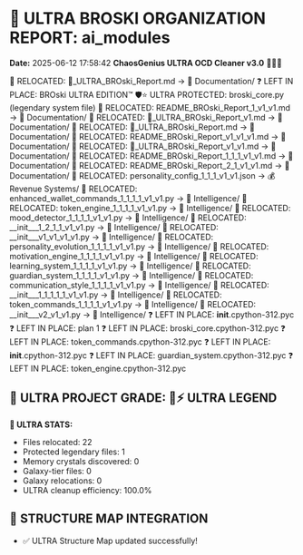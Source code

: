 # 🌌 ULTRA BROSKI ORGANIZATION REPORT: ai_modules
**Date:** 2025-06-12 17:58:42
**ChaosGenius ULTRA OCD Cleaner v3.0** 🧠💜🌌

📁 RELOCATED: 🌌_ULTRA_BROski_Report.md → 📝 Documentation/
❓ LEFT IN PLACE: BROski ULTRA EDITION™
🛡️⭐ ULTRA PROTECTED: broski_core.py (legendary system file)
📁 RELOCATED: README_BROski_Report_1_v1_v1.md → 📝 Documentation/
📁 RELOCATED: 🌌_ULTRA_BROski_Report_v1.md → 📝 Documentation/
📁 RELOCATED: 🌌_ULTRA_BROski_Report.md → 📝 Documentation/
📁 RELOCATED: README_BROski_Report_v1_v1_v1.md → 📝 Documentation/
📁 RELOCATED: 🌌_ULTRA_BROski_Report_v1_v1.md → 📝 Documentation/
📁 RELOCATED: README_BROski_Report_1_1_1_v1_v1.md → 📝 Documentation/
📁 RELOCATED: README_BROski_Report_2_1_v1_v1.md → 📝 Documentation/
📁 RELOCATED: personality_config_1_1_1_v1_v1.json → 💰 Revenue Systems/
📁 RELOCATED: enhanced_wallet_commands_1_1_1_1_v1_v1.py → 🧠 Intelligence/
📁 RELOCATED: token_engine_1_1_1_1_v1_v1.py → 🧠 Intelligence/
📁 RELOCATED: mood_detector_1_1_1_1_v1_v1.py → 🧠 Intelligence/
📁 RELOCATED: __init___1_2_1_1_v1_v1.py → 🧠 Intelligence/
📁 RELOCATED: __init___v1_v1_v1_v1.py → 🧠 Intelligence/
📁 RELOCATED: personality_evolution_1_1_1_1_v1_v1.py → 🧠 Intelligence/
📁 RELOCATED: motivation_engine_1_1_1_1_v1_v1.py → 🧠 Intelligence/
📁 RELOCATED: learning_system_1_1_1_1_v1_v1.py → 🧠 Intelligence/
📁 RELOCATED: guardian_system_1_1_1_1_v1_v1.py → 🧠 Intelligence/
📁 RELOCATED: communication_style_1_1_1_1_v1_v1.py → 🧠 Intelligence/
📁 RELOCATED: __init___1_1_1_1_1_v1_v1.py → 🧠 Intelligence/
📁 RELOCATED: token_commands_1_1_1_1_v1_v1.py → 🧠 Intelligence/
📁 RELOCATED: __init___v2_v1_v1.py → 🧠 Intelligence/
❓ LEFT IN PLACE: __init__.cpython-312.pyc
❓ LEFT IN PLACE: plan 1
❓ LEFT IN PLACE: broski_core.cpython-312.pyc
❓ LEFT IN PLACE: token_commands.cpython-312.pyc
❓ LEFT IN PLACE: __init__.cpython-312.pyc
❓ LEFT IN PLACE: guardian_system.cpython-312.pyc
❓ LEFT IN PLACE: token_engine.cpython-312.pyc

## 🌌 ULTRA PROJECT GRADE: 💯⚡ ULTRA LEGEND
**🧠 ULTRA STATS:**
- Files relocated: 22
- Protected legendary files: 1
- Memory crystals discovered: 0
- Galaxy-tier files: 0
- Galaxy relocations: 0
- ULTRA cleanup efficiency: 100.0%

## 🔄 STRUCTURE MAP INTEGRATION
- ✅ ULTRA Structure Map updated successfully!